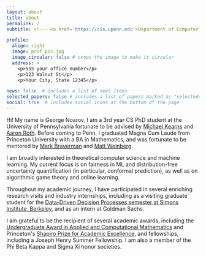 ```yaml
---
layout: about
title: about
permalink: /
subtitle: <!--- <a href='https://cis.upenn.edu'>Department of Computer and Information Sciences, University of Pennsylvania</a> --->

profile:
  align: right
  image: prof_pic.jpg
  image_circular: false # crops the image to make it circular
  address: >
    <p>555 your office number</p>
    <p>123 Walnut St</p>
    <p>Your City, State 12345</p>

news: false  # includes a list of news items
selected_papers: false # includes a list of papers marked as "selected={true}"
social: true  # includes social icons at the bottom of the page
---
```


Hi! My name is George Noarov, I am a 3rd year CS PhD student at the University of Pennsylvania fortunate to be advised by [Michael Kearns](https://cis.upenn.edu/~mkearns) and [Aaron Roth](https://www.cis.upenn.edu/~aaroth/). Before coming to Penn, I graduated Magna Cum Laude from Princeton University with a BA in Mathematics, and was fortunate to be mentored by [Mark Braverman](https://mbraverm.princeton.edu/) and [Matt Weinberg](https://www.cs.princeton.edu/~smattw/).

I am broadly interested in theoretical computer science and machine learning. My current focus is on fairness in ML and distribution-free uncertainty quantification (in particular, conformal prediction), as well as on algorithmic game theory and online learning.

Throughout my academic journey, I have participated in several enriching research visits and industry internships, including as a visiting graduate student for the [Data-Driven Decision Processes semester at Simons Institute, Berkeley](https://simons.berkeley.edu/programs/DataDriven2022), and as an intern at Goldman Sachs.

I am grateful to be the recipient of several academic awards, including the [Undergraduate Award in Applied and Computational Mathematics](https://www.pacm.princeton.edu/news/2020-undergraduate-program-award-winners-announced) and Princeton's [Shapiro Prize for Academic Excellence](https://odoc.princeton.edu/faculty-staff/shapiro-prize-academic-excellence), and fellowships, including a Joseph Henry Summer Fellowship. I am also a member of the Phi Beta Kappa and Sigma Xi honor societies.

